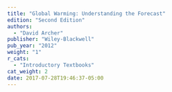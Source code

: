 ```yaml
---
title: "Global Warming: Understanding the Forecast"
edition: "Second Edition"
authors:
  - "David Archer"
publisher: "Wiley-Blackwell"
pub_year: "2012"
weight: "1"
r_cats:
  - "Introductory Textbooks"
cat_weight: 2
date: 2017-07-28T19:46:37-05:00
---
```

